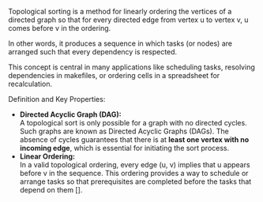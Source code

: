 Topological sorting is a method for linearly ordering the vertices of a directed graph so that for every directed edge from vertex u to vertex v, u comes before v in the ordering. 

In other words, it produces a sequence in which tasks (or nodes) are arranged such that every dependency is respected. 

This concept is central in many applications like scheduling tasks, resolving dependencies in makefiles, or ordering cells in a spreadsheet for recalculation.

Definition and Key Properties:
- **Directed Acyclic Graph (DAG):**  
    A topological sort is only possible for a graph with no directed cycles. Such graphs are known as Directed Acyclic Graphs (DAGs). The absence of cycles guarantees that there is at **least one vertex with no incoming edge**, which is essential for initiating the sort process.
- **Linear Ordering:**  
    In a valid topological ordering, every edge (u, v) implies that u appears before v in the sequence. This ordering provides a way to schedule or arrange tasks so that prerequisites are completed before the tasks that depend on them [​].